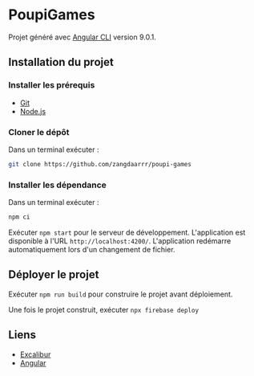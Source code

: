 # PoupiGames

Projet généré avec [Angular CLI](https://github.com/angular/angular-cli) version 9.0.1.

## Installation du projet

### Installer les prérequis
* [Git](https://git-scm.com/)
* [Node.js](https://nodejs.org/en/)

### Cloner le dépôt

Dans un terminal exécuter :
```bash
git clone https://github.com/zangdaarrr/poupi-games
```

### Installer les dépendance
Dans un terminal exécuter :
```bash
npm ci
```

Exécuter `npm start` pour le serveur de développement. L'application est disponible à l'URL `http://localhost:4200/`. L'application redémarre automatiquement lors d'un changement de fichier.

## Déployer le projet

Exécuter `npm run build` pour construire le projet avant déploiement.

Une fois le projet construit, exécuter `npx firebase deploy`

## Liens

* [Excalibur](https://excaliburjs.com/docs)
* [Angular](https://angular.io)
